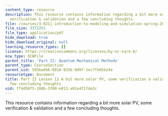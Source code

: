 ```yaml
---
content_type: resource
description: This resource contains information regarding a bit more solar PV, some
  verification & validation and a few concluding thoughts.
file: /courses/3-021j-introduction-to-modeling-and-simulation-spring-2012/ff4d50f5160b3f00e813a91e4f1fde3c_MIT3_021JS11_L11.pdf
file_size: 3372251
file_type: application/pdf
hide_download: true
hide_download_original: null
learning_resource_types: []
license: https://creativecommons.org/licenses/by-nc-sa/4.0/
ocw_type: OCWFile
parent_title: 'Part II: Quantum Mechanical Methods'
parent_type: CourseSection
parent_uid: 585ba666-0810-835b-9d9f-1ec7fe05b24e
resourcetype: Document
title: Part II Lesson 11 A bit more solar PV, some verification & validation and a
  few concluding thoughts
uid: ff4d50f5-160b-3f00-e813-a91e4f1fde3c
---
```

This resource contains information regarding a bit more solar PV, some verification & validation and a few concluding thoughts.